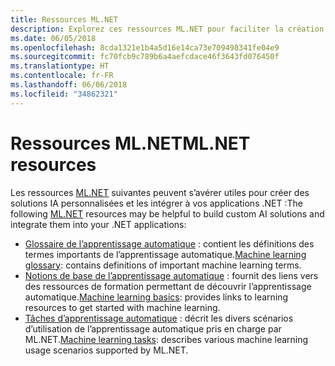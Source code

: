 ```yaml
---
title: Ressources ML.NET
description: Explorez ces ressources ML.NET pour faciliter la création de solutions IA personnalisées et leur intégration à vos applications .NET.
ms.date: 06/05/2018
ms.openlocfilehash: 8cda1321e1b4a5d16e14ca73e709498341fe04e9
ms.sourcegitcommit: fc70fcb9c789b6a4aefcdace46f3643fd076450f
ms.translationtype: HT
ms.contentlocale: fr-FR
ms.lasthandoff: 06/06/2018
ms.locfileid: "34862321"
---
```

# <a name="mlnet-resources"></a><span data-ttu-id="daf7c-103">Ressources ML.NET</span><span class="sxs-lookup"><span data-stu-id="daf7c-103">ML.NET resources</span></span>

<span data-ttu-id="daf7c-104">Les ressources [ML.NET](../index.md) suivantes peuvent s’avérer utiles pour créer des solutions IA personnalisées et les intégrer à vos applications .NET :</span><span class="sxs-lookup"><span data-stu-id="daf7c-104">The following  [ML.NET](../index.md) resources may be helpful to build custom AI solutions and integrate them into your .NET applications:</span></span>

- <span data-ttu-id="daf7c-105">[Glossaire de l’apprentissage automatique](glossary.md) : contient les définitions des termes importants de l’apprentissage automatique.</span><span class="sxs-lookup"><span data-stu-id="daf7c-105">[Machine learning glossary](glossary.md): contains definitions of important machine learning terms.</span></span>
- <span data-ttu-id="daf7c-106">[Notions de base de l’apprentissage automatique](basics.md) : fournit des liens vers des ressources de formation permettant de découvrir l’apprentissage automatique.</span><span class="sxs-lookup"><span data-stu-id="daf7c-106">[Machine learning basics](basics.md): provides links to learning resources to get started with machine learning.</span></span>
- <span data-ttu-id="daf7c-107">[Tâches d’apprentissage automatique](tasks.md) : décrit les divers scénarios d’utilisation de l’apprentissage automatique pris en charge par ML.NET.</span><span class="sxs-lookup"><span data-stu-id="daf7c-107">[Machine learning tasks](tasks.md): describes various machine learning usage scenarios supported by ML.NET.</span></span>
